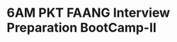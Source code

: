 # 6AM PKT FAANG Interview Preparation BootCamp-II

<!-- - ## Week 1

   1. [Day 1](https://www.facebook.com/iCodeguru/videos/1681956685700803)
   2. [Day 2](https://www.facebook.com/iCodeguru/videos/1255572175558425)
   3. [Day 3]()
   4. [Day 4]()
   5. [Day 5]() -->

<!-- - ## Week 

   1. [Day 1]()
   2. [Day 2]()
   3. [Day 3]()
   4. [Day 4]()
   5. [Day 5]() -->